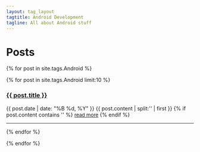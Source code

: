 ```yaml
---
layout: tag_layout
tagtitle: Android Development
tagline: All about Android stuff
---
```



<h1>Posts</h1>

<link rel="icon"  type="image/png"    href="{{site.baseurl}}/assets/image/paris.jpeg">
{% for post in site.tags.Android %}

  <ul class="post-list">
        <!-- <li>
          {% assign date_format = site.cayman-blog.date_format | default: "%b %-d, %Y" %}
            <span class="post-meta">{{ post.date | date: date_format }}</span>
            <h2>
                <a class="post-link" href="{{ post.url | relative_url }}" title="{{ post.title }}">{{ post.title | escape }}</a>
            </h2>
        </li> -->


 
  </ul>

  {% for post in site.tags.Android limit:10 %}
   <div class="post-preview">
   <h3><a href="{{site.baseurl}}{{ post.url }}">{{ post.title }}</a></h3>
   <span class="post-date">{{ post.date | date: "%B %d, %Y" }}</span>
   {{ post.content | split:'<!--break-->' | first }}
   {% if post.content contains '<!--break-->' %}
      <a href="{{site.baseurl}}{{ post.url }}" style="font-size:10pt;">read more</a>
   {% endif %}
   </div>
   <hr>
{% endfor %}

<!-- <li><span>{{ post.date | date_to_string }}</span> &nbsp; <a href="{{ site.baseurl }}{{post.url}}">{{ post.title }}</a></li> -->

{% endfor %}


